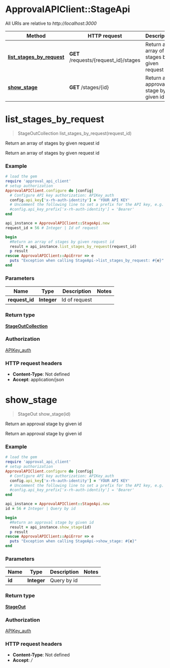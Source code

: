 # ApprovalAPIClient::StageApi

All URIs are relative to *http://localhost:3000*

Method | HTTP request | Description
------------- | ------------- | -------------
[**list_stages_by_request**](StageApi.md#list_stages_by_request) | **GET** /requests/{request_id}/stages | Return an array of stages by given request id
[**show_stage**](StageApi.md#show_stage) | **GET** /stages/{id} | Return an approval stage by given id


# **list_stages_by_request**
> StageOutCollection list_stages_by_request(request_id)

Return an array of stages by given request id

Return an array of stages by given request id

### Example
```ruby
# load the gem
require 'approval_api_client'
# setup authorization
ApprovalAPIClient.configure do |config|
  # Configure API key authorization: APIKey_auth
  config.api_key['x-rh-auth-identity'] = 'YOUR API KEY'
  # Uncomment the following line to set a prefix for the API key, e.g. 'Bearer' (defaults to nil)
  #config.api_key_prefix['x-rh-auth-identity'] = 'Bearer'
end

api_instance = ApprovalAPIClient::StageApi.new
request_id = 56 # Integer | Id of request

begin
  #Return an array of stages by given request id
  result = api_instance.list_stages_by_request(request_id)
  p result
rescue ApprovalAPIClient::ApiError => e
  puts "Exception when calling StageApi->list_stages_by_request: #{e}"
end
```

### Parameters

Name | Type | Description  | Notes
------------- | ------------- | ------------- | -------------
 **request_id** | **Integer**| Id of request | 

### Return type

[**StageOutCollection**](StageOutCollection.md)

### Authorization

[APIKey_auth](../README.md#APIKey_auth)

### HTTP request headers

 - **Content-Type**: Not defined
 - **Accept**: application/json



# **show_stage**
> StageOut show_stage(id)

Return an approval stage by given id

Return an approval stage by given id

### Example
```ruby
# load the gem
require 'approval_api_client'
# setup authorization
ApprovalAPIClient.configure do |config|
  # Configure API key authorization: APIKey_auth
  config.api_key['x-rh-auth-identity'] = 'YOUR API KEY'
  # Uncomment the following line to set a prefix for the API key, e.g. 'Bearer' (defaults to nil)
  #config.api_key_prefix['x-rh-auth-identity'] = 'Bearer'
end

api_instance = ApprovalAPIClient::StageApi.new
id = 56 # Integer | Query by id

begin
  #Return an approval stage by given id
  result = api_instance.show_stage(id)
  p result
rescue ApprovalAPIClient::ApiError => e
  puts "Exception when calling StageApi->show_stage: #{e}"
end
```

### Parameters

Name | Type | Description  | Notes
------------- | ------------- | ------------- | -------------
 **id** | **Integer**| Query by id | 

### Return type

[**StageOut**](StageOut.md)

### Authorization

[APIKey_auth](../README.md#APIKey_auth)

### HTTP request headers

 - **Content-Type**: Not defined
 - **Accept**: */*



